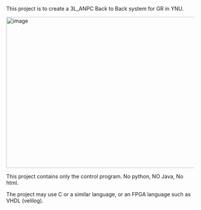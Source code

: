 This project is to create a 3L_ANPC Back to Back system for GR in YNU.

<img width="565" height="405" alt="image" src="https://github.com/user-attachments/assets/4130ba87-d833-4c25-8b55-95127a1d4d7f" />

This project contains only the control program. No python, NO Java, No html.

The project may use C or a similar language, or an FPGA language such as VHDL (velilog).
